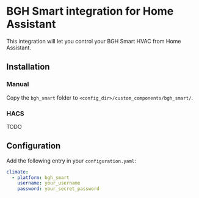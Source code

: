 # BGH Smart integration for Home Assistant

This integration will let you control your BGH Smart HVAC from Home Assistant.

## Installation

### Manual

Copy the `bgh_smart` folder to `<config_dir>/custom_components/bgh_smart/`.

### HACS

TODO

## Configuration

Add the following entry in your `configuration.yaml`:

```yaml
climate:
  - platform: bgh_smart
    username: your_username
    password: your_secret_password
```
